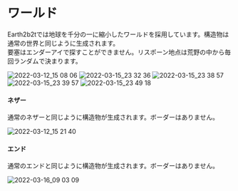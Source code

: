 # ワールド
Earth2b2tでは地球を千分の一に縮小したワールドを採用しています。構造物は通常の世界と同じように生成されます。  
要塞はエンダーアイで探すことができません。リスポーン地点は荒野の中から毎回ランダムで決まります。  

![2022-03-12_15 08 06](https://user-images.githubusercontent.com/80201746/158491853-ffcc0521-fbae-4ec2-9e86-0e115ba8e544.png)
![2022-03-15_23 32 36](https://user-images.githubusercontent.com/80201746/158492213-3e65ff7e-f5df-4813-9e97-94b446960979.png)
![2022-03-15_23 38 57](https://user-images.githubusercontent.com/80201746/158492384-4a07df07-42c5-48d6-bfaf-94372346f912.png)
![2022-03-15_23 39 57](https://user-images.githubusercontent.com/80201746/158492393-24a3ca1e-815c-45bc-9508-280bfceb4426.png)
![2022-03-15_23 49 18](https://user-images.githubusercontent.com/80201746/158492108-61f882e5-3486-4271-a7c4-09541d99b015.png)

#### ネザー
通常のネザーと同じように構造物が生成されます。ボーダーはありません。

![2022-03-12_15 21 40](https://user-images.githubusercontent.com/80201746/158006957-6fde16ef-52fa-4f6c-9715-853500671740.png)

#### エンド
通常のエンドと同じように構造物が生成されます。ボーダーはありません。

![2022-03-16_09 03 09](https://user-images.githubusercontent.com/80201746/158491823-ce4bb11d-e858-454d-b6a8-a13169901632.png)
